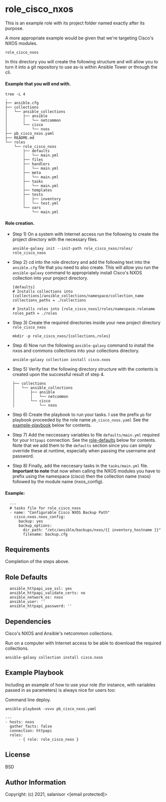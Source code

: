 role_cisco_nxos
=========

This is an example role with its project folder named exactly after its purpose.

A more appropriate example would be given that we're targeting Cisco's NXOS modules.

    role_cisco_nxos
    
In this directory you will create the following structure and will allow you to turn it into a git repository to use as-is within Ansible Tower or through the cli.

#### Example that you will end with.
```
tree -L 4
.
├── ansible.cfg
├── collections
│   └── ansible_collections
│       ├── ansible
│       │   └── netcommon
│       └── cisco
│           └── nxos
├── pb_cisco_nxos.yaml
├── README.md
└── roles
    └── role_cisco_nxos
        ├── defaults
        │   └── main.yml
        ├── files
        ├── handlers
        │   └── main.yml
        ├── meta
        │   └── main.yml
        ├── tasks
        │   └── main.yml
        ├── templates
        ├── tests
        │   ├── inventory
        │   └── test.yml
        └── vars
            └── main.yml
```

#### Role creation.

* Step 1) On a system with Internet access run the following to create the project directory with the necessary files. 

      ansible-galaxy init --init-path role_cisco_nxos/roles/ role_cisco_nxos
      
* Step 2) cd into the role directory and add the following text into the `ansible.cfg` file that you need to also create. This will allow you run the `ansible-galaxy` command to appropriately install Cisco's NXOS collection into your project directory. 

      [defaults]
      # Installs collections into [collections]/ansible_collections/namespace/collection_name
      collections_paths = ./collections

      # Installs roles into [role_cisco_nxos]/roles/namespace.rolename
      roles_path = ./roles

      
* Step 3) Create the required directories inside your new project directory `role_cisco_nxos`

      mkdir -p role_cisco_nxos/{collections,roles}

* Step 4) Now run the following `ansible-galaxy` command to install the nxos and commons collections into your collections directory.

      ansible-galaxy collection install cisco.nxos

* Step 5) Verify that the following directory structure with the contents is created upon the successful result of step 4.

      ├── collections
      │   └── ansible_collections
      │       ├── ansible
      │       │   └── netcommon
      │       └── cisco
      │           └── nxos
      
* Step 6) Create the playbook to run your tasks. I use the prefix `pb` for playbook proceeded by the role name `pb_cisco_nxos.yaml`
          See the [example-playbook](https://github.com/salanisor/role_sample_with_collections/blob/master/README.md#example-playbook) below for contents.

* Step 7) Add the neccessary variables to file `defaults/main.yml` required for your `httpapi` connection.
          See the [role-defaults](https://github.com/salanisor/role_sample_with_collections/blob/master/README.md#role-defaults) below for contents.
          Note that we add them to the `defaults` section since you can simply override these at runtime, especially when passing the username and password.

* Step 8) Finally, add the neccesary tasks in the `tasks/main.yml` file. **Important to note** that now when calling the NXOS modules you have to prefix using the namespace (cisco) then the collection name (nxos) followed by the module name (nxos_config).

#### Example:
      ---
      # tasks file for role_cisco_nxos
      - name: "Configurable Cisco NXOS Backup Path"
        cisco.nxos.nxos_config:
          backup: yes
          backup_options:
            dir_path: "/etc/ansible/backups/nxos/{{ inventory_hostname }}"
            filename: backup.cfg

Requirements
------------

Completion of the steps above.

Role Defaults
-------------

      ansible_httpapi_use_ssl: yes
      ansible_httpapi_validate_certs: no
      ansible_network_os: nxos
      ansible_user: ''
      ansible_httpapi_password: ''

Dependencies
------------

Cisco's NXOS and Ansible's netcommon collections.

Run on a computer with Internet access to be able to download the required collections.

    ansible-galaxy collection install cisco.nxos

Example Playbook
----------------

Including an example of how to use your role (for instance, with variables passed in as parameters) is always nice for users too:

Command line deploy.

```
ansible-playbook -vvvv pb_cisco_nxos.yaml
```

    ---
    - hosts: nxos
      gather_facts: false
      connection: httpapi
      roles:
          - { role: role_cisco_nxos }

License
-------

BSD

Author Information
------------------

Copyright: (c) 2021, salanisor <[email protected]>
